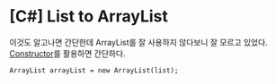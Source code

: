 # [C#] List<T> to ArrayList

이것도 알고나면 간단한데 ArrayList를 잘 사용하지 않다보니 잘 모르고 있었다.  
[Constructor](https://docs.microsoft.com/en-us/dotnet/api/system.collections.arraylist.-ctor?redirectedfrom=MSDN&view=net-5.0#System_Collections_ArrayList__ctor_System_Collections_ICollection_)를 활용하면 간단하다.

```
ArrayList arrayList = new ArrayList(list);
```